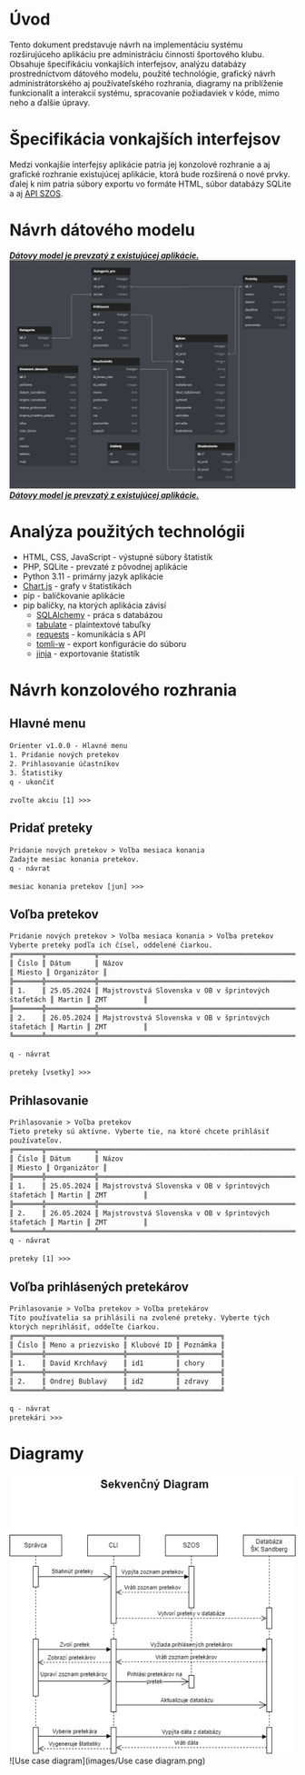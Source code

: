 # Úvod
Tento dokument predstavuje návrh na implementáciu systému rozširujúceho aplikáciu pre administráciu činnosti športového klubu. Obsahuje špecifikáciu vonkajších interfejsov, analýzu databázy prostredníctvom dátového modelu, použité technológie, grafický návrh administrátorského aj používateľského rozhrania, diagramy na priblíženie funkcionalít a interakcií systému, spracovanie
požiadaviek v kóde, mimo neho a ďalšie úpravy.

# Špecifikácia vonkajších interfejsov
Medzi vonkajšie interfejsy aplikácie patria jej konzolové rozhranie a aj grafické rozhranie existujúcej aplikácie, ktorá bude rozšírená o nové prvky. ďalej k nim patria súbory exportu vo formáte HTML, súbor databázy SQLite a aj [API SZOS](https://sandberg.orienteering.sk/api/API-dokumentacia.html).

# Návrh dátového modelu
<u>_**Dátovy model je prevzatý z existujúcej aplikácie.**_</u>
![Dátový model](images/realita_db.png)
<u>_**Dátovy model je prevzatý z existujúcej aplikácie.**_</u>

# Analýza použitých technológii
- HTML, CSS, JavaScript - výstupné súbory štatistík
- PHP, SQLite - prevzaté z pôvodnej aplikácie
- Python 3.11 - primárny jazyk aplikácie
- [Chart.js](https://www.w3schools.com/js/js_graphics_chartjs.asp) - grafy v štatistikách
- pip - balíčkovanie aplikácie
- pip balíčky, na ktorých aplikácia závisí
	- [SQLAlchemy](https://docs.sqlalchemy.org/en/20/) - práca s databázou
	- [tabulate](https://pypi.org/project/tabulate/) - plaintextové tabuľky
	- [requests](https://pypi.org/project/requests/) - komunikácia s API
	- [tomli-w](https://pypi.org/project/tomli-w/) - export konfigurácie do súboru
	- [jinja](https://jinja.palletsprojects.com/en/3.0.x/) - exportovanie štatistík

# Návrh konzolového rozhrania
## Hlavné menu
```
Orienter v1.0.0 - Hlavné menu
1. Pridanie nových pretekov
2. Prihlasovanie účastníkov
3. Štatistiky
q - ukončiť

zvoľte akciu [1] >>>
```

## Pridať preteky
```
Pridanie nových pretekov > Voľba mesiaca konania
Zadajte mesiac konania pretekov.
q - návrat

mesiac konania pretekov [jun] >>>
```

## Voľba pretekov
```
Pridanie nových pretekov > Voľba mesiaca konania > Voľba pretekov
Vyberte preteky podľa ich čísel, oddelené čiarkou.
╔═══════╦════════════╦═════════════════════════════════════════════════════╦════════╦═════════════╗
║ Číslo ║ Dátum      ║ Názov                                               ║ Miesto ║ Organizátor ║
╠═══════╬════════════╬═════════════════════════════════════════════════════╬════════╬═════════════╣
║ 1.    ║ 25.05.2024 ║ Majstrovstvá Slovenska v OB v šprintových štafetách ║ Martin ║ ZMT         ║
╠═══════╬════════════╬═════════════════════════════════════════════════════╬════════╬═════════════╣
║ 2.    ║ 26.05.2024 ║ Majstrovstvá Slovenska v OB v šprintových štafetách ║ Martin ║ ZMT         ║
╚═══════╩════════════╩═════════════════════════════════════════════════════╩════════╩═════════════╝

q - návrat

preteky [vsetky] >>>
```

## Prihlasovanie
```
Prihlasovanie > Voľba pretekov
Tieto preteky sú aktívne. Vyberte tie, na ktoré chcete prihlásiť používateľov.
╔═══════╦════════════╦═════════════════════════════════════════════════════╦════════╦═════════════╗
║ Číslo ║ Dátum      ║ Názov                                               ║ Miesto ║ Organizátor ║
╠═══════╬════════════╬═════════════════════════════════════════════════════╬════════╬═════════════╣
║ 1.    ║ 25.05.2024 ║ Majstrovstvá Slovenska v OB v šprintových štafetách ║ Martin ║ ZMT         ║
╠═══════╬════════════╬═════════════════════════════════════════════════════╬════════╬═════════════╣
║ 2.    ║ 26.05.2024 ║ Majstrovstvá Slovenska v OB v šprintových štafetách ║ Martin ║ ZMT         ║
╚═══════╩════════════╩═════════════════════════════════════════════════════╩════════╩═════════════╝
q - návrat

preteky [1] >>>
```

## Voľba prihlásených pretekárov
```
Prihlasovanie > Voľba pretekov > Voľba pretekárov
Títo používatelia sa prihlásili na zvolené preteky. Vyberte tých ktorých neprihlásiť, oddeľte čiarkou.
╔═══════╦═══════════════════╦════════════╦══════════╗
║ Číslo ║ Meno a priezvisko ║ Klubové ID ║ Poznámka ║
╠═══════╬═══════════════════╬════════════╬══════════╣
║ 1.    ║ David Krchňavý    ║ id1        ║ chory    ║
╠═══════╬═══════════════════╬════════════╬══════════╣
║ 2.    ║ Ondrej Bublavý    ║ id2        ║ zdravy   ║
╚═══════╩═══════════════════╩════════════╩══════════╝

q - návrat
pretekári >>>
```



# Diagramy
![Sekvenčný diagram](images/sekvencny_diagram.jpg)
![Use case diagram](images/Use case diagram.png)